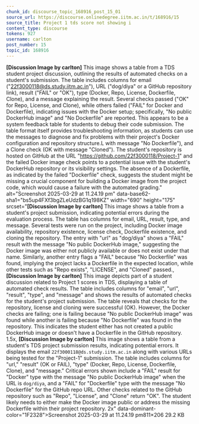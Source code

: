 ```yaml
---
chunk_id: discourse_topic_168916_post_15_01
source_url: https://discourse.onlinedegree.iitm.ac.in/t/168916/15
source_title: Project 1 tds score not showing i
content_type: discourse
tokens: 927
username: carlton
post_number: 15
topic_id: 168916
---
```


**[Discussion Image by carlton]** This image shows a table from a TDS student project discussion, outlining the results of automated checks on a student's submission. The table includes columns for email ("22f3000118@ds.study.iitm.ac.in"), URL ("dog/diya" or a GitHub repository link), result ("FAIL" or "OK"), type (Docker, Repo, License, Dockerfile, Clone), and a message explaining the result. Several checks passed ("OK" for Repo, License, and Clone), while others failed ("FAIL" for Docker and Dockerfile), indicating issues with the Docker setup; specifically, "No public DockerHub image" and "No Dockerfile" are reported. This appears to be a system feedback table for students to debug their code submission. The table format itself provides troubleshooting information, as students can use the messages to diagnose and fix problems with their project's Docker configuration and repository structure.L with message "No Dockerfile"), and a Clone check (OK with message "Cloned"). The student's repository is hosted on GitHub at the URL "https://github.com/22f3000118/Project-1" and the failed Docker image check points to a potential issue with the student's DockerHub repository or its visibility settings. The absence of a Dockerfile, as indicated by the failed "Dockerfile" check, suggests the student might be missing a crucial component for building a Docker image from the project code, which would cause a failure with the automated grading." alt="Screenshot 2025-03-29 at 11.24.19 pm" data-base62-sha1="bs5up4FXf3bgZLeUdzBG1q198KZ" width="690" height="175" srcset="**[Discussion Image by carlton]** This image shows a table from a student's project submission, indicating potential errors during the evaluation process. The table has columns for email, URL, result, type, and message. Several tests were run on the project, including Docker image availability, repository existence, license check, Dockerfile existence, and cloning the repository. The entry with "url" as "dog/diya" shows a "FAIL" result with the message "No public DockerHub image," suggesting the Docker image was either not publicly available or does not exist under that name. Similarly, another entry flags a "FAIL" because "No Dockerfile" was found, implying the project lacks a Dockerfile in the expected location, while other tests such as "Repo exists", "LICENSE", and "Cloned" passed., **[Discussion Image by carlton]** This image depicts part of a student discussion related to Project 1 scores in TDS, displaying a table of automated check results. The table includes columns for "email", "url", "result", "type", and "message" and shows the results of automated checks for the student's project submission. The table reveals that checks for the repository, license and cloning were successful (OK). However, the Docker checks are failing; one is failing because "No public DockerHub image" was found while another is failing because "No Dockerfile" was found in the repository. This indicates the student either has not created a public DockerHub image or doesn't have a Dockerfile in the GitHub repository. 1.5x, **[Discussion Image by carlton]** This image shows a table from a student's TDS project submission results, indicating potential errors. It displays the email `22f3000118@ds.study.iitm.ac.in` along with various URLs being tested for the "Project-1" submission. The table includes columns for "url," "result" (OK or FAIL), "type" (Docker, Repo, License, Dockerfile, Clone), and "message." Critical errors shown include a "FAIL" result for "Docker" type with the message "No public DockerHub image" when the URL is `dog/diya`, and a "FAIL" for "Dockerfile" type with the message "No Dockerfile" for the GitHub repo URL. Other checks related to the GitHub repository such as "Repo", "License", and "Clone" return "OK". The student likely needs to either make the Docker image public or address the missing Dockerfile within their project repository. 2x" data-dominant-color="1F2328">Screenshot 2025-03-29 at 11.24.19 pm811×206 29.2 KB
